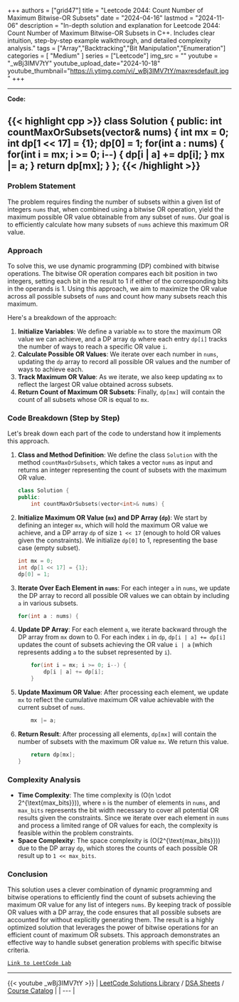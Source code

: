 
+++
authors = ["grid47"]
title = "Leetcode 2044: Count Number of Maximum Bitwise-OR Subsets"
date = "2024-04-16"
lastmod = "2024-11-06"
description = "In-depth solution and explanation for Leetcode 2044: Count Number of Maximum Bitwise-OR Subsets in C++. Includes clear intuition, step-by-step example walkthrough, and detailed complexity analysis."
tags = ["Array","Backtracking","Bit Manipulation","Enumeration"]
categories = [
    "Medium"
]
series = ["Leetcode"]
img_src = ""
youtube = "_wBj3IMV7tY"
youtube_upload_date="2024-10-18"
youtube_thumbnail="https://i.ytimg.com/vi/_wBj3IMV7tY/maxresdefault.jpg"
+++



---
**Code:**

{{< highlight cpp >}}
class Solution {
public:
    int countMaxOrSubsets(vector<int>& nums) {
        int mx = 0;
        int dp[1 << 17] = {1};
        dp[0] = 1;
        for(int a : nums) {
            for(int i = mx; i >= 0; i--) {
                dp[i | a] += dp[i];
            }
            mx |= a;
        }
        return dp[mx];
    }
};
{{< /highlight >}}
---

### Problem Statement

The problem requires finding the number of subsets within a given list of integers `nums` that, when combined using a bitwise OR operation, yield the maximum possible OR value obtainable from any subset of `nums`. Our goal is to efficiently calculate how many subsets of `nums` achieve this maximum OR value.

### Approach

To solve this, we use dynamic programming (DP) combined with bitwise operations. The bitwise OR operation compares each bit position in two integers, setting each bit in the result to 1 if either of the corresponding bits in the operands is 1. Using this approach, we aim to maximize the OR value across all possible subsets of `nums` and count how many subsets reach this maximum.

Here's a breakdown of the approach:

1. **Initialize Variables**: We define a variable `mx` to store the maximum OR value we can achieve, and a DP array `dp` where each entry `dp[i]` tracks the number of ways to reach a specific OR value `i`.
2. **Calculate Possible OR Values**: We iterate over each number in `nums`, updating the `dp` array to record all possible OR values and the number of ways to achieve each.
3. **Track Maximum OR Value**: As we iterate, we also keep updating `mx` to reflect the largest OR value obtained across subsets.
4. **Return Count of Maximum OR Subsets**: Finally, `dp[mx]` will contain the count of all subsets whose OR is equal to `mx`.

### Code Breakdown (Step by Step)

Let's break down each part of the code to understand how it implements this approach.

1. **Class and Method Definition**: We define the class `Solution` with the method `countMaxOrSubsets`, which takes a vector `nums` as input and returns an integer representing the count of subsets with the maximum OR value.

    ```cpp
    class Solution {
    public:
        int countMaxOrSubsets(vector<int>& nums) {
    ```

2. **Initialize Maximum OR Value (`mx`) and DP Array (`dp`)**: We start by defining an integer `mx`, which will hold the maximum OR value we achieve, and a DP array `dp` of size `1 << 17` (enough to hold OR values given the constraints). We initialize `dp[0]` to 1, representing the base case (empty subset).

    ```cpp
    int mx = 0;
    int dp[1 << 17] = {1};
    dp[0] = 1;
    ```

3. **Iterate Over Each Element in `nums`**: For each integer `a` in `nums`, we update the DP array to record all possible OR values we can obtain by including `a` in various subsets.

    ```cpp
    for(int a : nums) {
    ```

4. **Update DP Array**: For each element `a`, we iterate backward through the DP array from `mx` down to 0. For each index `i` in `dp`, `dp[i | a] += dp[i]` updates the count of subsets achieving the OR value `i | a` (which represents adding `a` to the subset represented by `i`).

    ```cpp
        for(int i = mx; i >= 0; i--) {
            dp[i | a] += dp[i];
        }
    ```

5. **Update Maximum OR Value**: After processing each element, we update `mx` to reflect the cumulative maximum OR value achievable with the current subset of `nums`.

    ```cpp
        mx |= a;
    ```

6. **Return Result**: After processing all elements, `dp[mx]` will contain the number of subsets with the maximum OR value `mx`. We return this value.

    ```cpp
        return dp[mx];
    }
    ```

### Complexity Analysis

- **Time Complexity**: The time complexity is \(O(n \cdot 2^{\text{max_bits}})\), where `n` is the number of elements in `nums`, and `max_bits` represents the bit width necessary to cover all potential OR results given the constraints. Since we iterate over each element in `nums` and process a limited range of OR values for each, the complexity is feasible within the problem constraints.
- **Space Complexity**: The space complexity is \(O(2^{\text{max_bits}})\) due to the DP array `dp`, which stores the counts of each possible OR result up to `1 << max_bits`.

### Conclusion

This solution uses a clever combination of dynamic programming and bitwise operations to efficiently find the count of subsets achieving the maximum OR value for any list of integers `nums`. By keeping track of possible OR values with a DP array, the code ensures that all possible subsets are accounted for without explicitly generating them. The result is a highly optimized solution that leverages the power of bitwise operations for an efficient count of maximum OR subsets. This approach demonstrates an effective way to handle subset generation problems with specific bitwise criteria.

[`Link to LeetCode Lab`](https://leetcode.com/problems/count-number-of-maximum-bitwise-or-subsets/description/)

---
{{< youtube _wBj3IMV7tY >}}
| [LeetCode Solutions Library](https://grid47.xyz/leetcode/) / [DSA Sheets](https://grid47.xyz/sheets/) / [Course Catalog](https://grid47.xyz/courses/) |
| --- |
